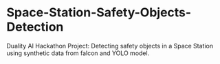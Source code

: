 # Space-Station-Safety-Objects-Detection
Duality AI Hackathon Project: Detecting safety objects in a Space Station using synthetic data from falcon and YOLO model.
